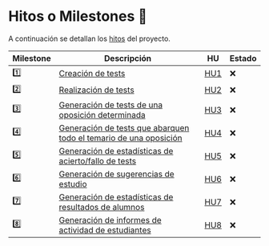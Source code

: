 # Hitos o Milestones 🚩

A continuación se detallan los [hitos](https://github.com/edusegrich/OpoTests/milestones) del proyecto.  
  
Milestone | Descripción | HU | Estado
----------|-------------|----|-------
1️⃣ | [Creación de tests](https://github.com/edusegrich/OpoTests/milestone/1) | [HU1](https://github.com/edusegrich/OpoTests/issues/2) | ❌
2️⃣ | [Realización de tests](https://github.com/edusegrich/OpoTests/milestone/2) | [HU2](https://github.com/edusegrich/OpoTests/issues/3) | ❌
3️⃣ | [Generación de tests de una oposición determinada](https://github.com/edusegrich/OpoTests/milestone/3) | [HU3](https://github.com/edusegrich/OpoTests/issues/4) | ❌
4️⃣ | [Generación de tests que abarquen todo el temario de una oposición](https://github.com/edusegrich/OpoTests/milestone/4) | [HU4](https://github.com/edusegrich/OpoTests/issues/5) | ❌
5️⃣ | [Generación de estadísticas de acierto/fallo de tests](https://github.com/edusegrich/OpoTests/milestone/5) | [HU5](https://github.com/edusegrich/OpoTests/issues/6) | ❌
6️⃣ | [Generación de sugerencias de estudio](https://github.com/edusegrich/OpoTests/milestone/6) | [HU6](https://github.com/edusegrich/OpoTests/issues/7) | ❌
7️⃣ | [Generación de estadísticas de resultados de alumnos](https://github.com/edusegrich/OpoTests/milestone/7) | [HU7](https://github.com/edusegrich/OpoTests/issues/8) | ❌
8️⃣ | [Generación de informes de actividad de estudiantes](https://github.com/edusegrich/OpoTests/milestone/8) | [HU8](https://github.com/edusegrich/OpoTests/issues/9) | ❌
